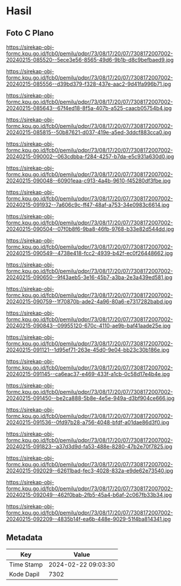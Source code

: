 # Hasil

## Foto C Plano

https://sirekap-obj-formc.kpu.go.id/fcb0/pemilu/pdpr/73/08/17/20/07/7308172007002-20240215-085520--5ece3e56-8565-49d6-9b1b-d8c9befbaed9.jpg

https://sirekap-obj-formc.kpu.go.id/fcb0/pemilu/pdpr/73/08/17/20/07/7308172007002-20240215-085556--d39bd379-f328-437e-aac2-9d41fa996b71.jpg

https://sirekap-obj-formc.kpu.go.id/fcb0/pemilu/pdpr/73/08/17/20/07/7308172007002-20240215-085643--67f4ed18-8f5a-407b-a525-caacb05754b4.jpg

https://sirekap-obj-formc.kpu.go.id/fcb0/pemilu/pdpr/73/08/17/20/07/7308172007002-20240215-085815--50b87621-d037-419e-a5ed-3ddcf883cca0.jpg

https://sirekap-obj-formc.kpu.go.id/fcb0/pemilu/pdpr/73/08/17/20/07/7308172007002-20240215-090002--063cdbba-f284-4257-b7da-e5c931a630d0.jpg

https://sirekap-obj-formc.kpu.go.id/fcb0/pemilu/pdpr/73/08/17/20/07/7308172007002-20240215-090048--60901eaa-c913-4a4b-9610-f45280df3fbe.jpg

https://sirekap-obj-formc.kpu.go.id/fcb0/pemilu/pdpr/73/08/17/20/07/7308172007002-20240215-091932--7a606c9c-ff47-48af-a753-34e0983c6614.jpg

https://sirekap-obj-formc.kpu.go.id/fcb0/pemilu/pdpr/73/08/17/20/07/7308172007002-20240215-090504--07f0b8f6-9ba8-46fb-9768-b33e82d544dd.jpg

https://sirekap-obj-formc.kpu.go.id/fcb0/pemilu/pdpr/73/08/17/20/07/7308172007002-20240215-090549--4738e418-fcc2-4939-b42f-ec0f26448662.jpg

https://sirekap-obj-formc.kpu.go.id/fcb0/pemilu/pdpr/73/08/17/20/07/7308172007002-20240215-090650--9f43aeb5-3e16-45b7-a3ba-2e3a439ed581.jpg

https://sirekap-obj-formc.kpu.go.id/fcb0/pemilu/pdpr/73/08/17/20/07/7308172007002-20240215-090759--1f70870b-ade2-4a96-80a6-e7317282babd.jpg

https://sirekap-obj-formc.kpu.go.id/fcb0/pemilu/pdpr/73/08/17/20/07/7308172007002-20240215-090843--09955120-670c-4110-ae9b-baf41aade25e.jpg

https://sirekap-obj-formc.kpu.go.id/fcb0/pemilu/pdpr/73/08/17/20/07/7308172007002-20240215-091121--1d95ef71-263e-45d0-9e04-bb23c30b186e.jpg

https://sirekap-obj-formc.kpu.go.id/fcb0/pemilu/pdpr/73/08/17/20/07/7308172007002-20240215-091145--ca6eac37-e469-433f-a1cb-0c58d17e4b4e.jpg

https://sirekap-obj-formc.kpu.go.id/fcb0/pemilu/pdpr/73/08/17/20/07/7308172007002-20240215-091450--be2ca888-5b8e-4e5e-949a-d3bf904ce666.jpg

https://sirekap-obj-formc.kpu.go.id/fcb0/pemilu/pdpr/73/08/17/20/07/7308172007002-20240215-091536--0fd97b28-a756-4048-bfdf-a01dae86d3f0.jpg

https://sirekap-obj-formc.kpu.go.id/fcb0/pemilu/pdpr/73/08/17/20/07/7308172007002-20240215-091823--a37d3d9d-fa53-488e-8280-47b2e70f7825.jpg

https://sirekap-obj-formc.kpu.go.id/fcb0/pemilu/pdpr/73/08/17/20/07/7308172007002-20240215-092029--62611bad-fec3-4028-832a-e9de62e73540.jpg

https://sirekap-obj-formc.kpu.go.id/fcb0/pemilu/pdpr/73/08/17/20/07/7308172007002-20240215-092049--462f0bab-2fb5-45a4-b6af-2c067fb33b34.jpg

https://sirekap-obj-formc.kpu.go.id/fcb0/pemilu/pdpr/73/08/17/20/07/7308172007002-20240215-092209--4835b14f-ea6b-448e-9029-51f4ba814341.jpg


## Metadata

| Key        | Value               |
| ---------- | ------------------- |
| Time Stamp | 2024-02-22 09:03:30 |
| Kode Dapil | 7302                |



